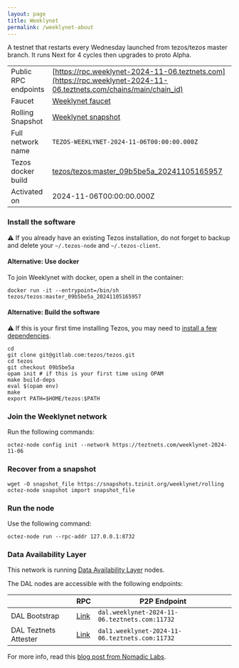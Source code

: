 ```yaml
---
layout: page
title: Weeklynet
permalink: /weeklynet-about
---
```


A testnet that restarts every Wednesday launched from tezos/tezos master branch. It runs Next for 4 cycles then upgrades to proto Alpha.

| | |
|-------|---------------------|
| Public RPC endpoints | [https://rpc.weeklynet-2024-11-06.teztnets.com](https://rpc.weeklynet-2024-11-06.teztnets.com/chains/main/chain_id)<br/> |
| Faucet | [Weeklynet faucet](https://faucet.weeklynet-2024-11-06.teztnets.com) |
| Rolling Snapshot | [Weeklynet snapshot](https://snapshots.tzinit.org/weeklynet/rolling) |
| Full network name | `TEZOS-WEEKLYNET-2024-11-06T00:00:00.000Z` |
| Tezos docker build | [tezos/tezos:master_09b5be5a_20241105165957](https://hub.docker.com/r/tezos/tezos/tags?page=1&ordering=last_updated&name=master_09b5be5a_20241105165957) |
| Activated on | 2024-11-06T00:00:00.000Z |





### Install the software

⚠️  If you already have an existing Tezos installation, do not forget to backup and delete your `~/.tezos-node` and `~/.tezos-client`.



#### Alternative: Use docker

To join Weeklynet with docker, open a shell in the container:

```
docker run -it --entrypoint=/bin/sh tezos/tezos:master_09b5be5a_20241105165957
```


#### Alternative: Build the software

⚠️  If this is your first time installing Tezos, you may need to [install a few dependencies](https://tezos.gitlab.io/introduction/howtoget.html#setting-up-the-development-environment-from-scratch).

```
cd
git clone git@gitlab.com:tezos/tezos.git
cd tezos
git checkout 09b5be5a
opam init # if this is your first time using OPAM
make build-deps
eval $(opam env)
make
export PATH=$HOME/tezos:$PATH
```

### Join the Weeklynet network

Run the following commands:

```
octez-node config init --network https://teztnets.com/weeklynet-2024-11-06

```


### Recover from a snapshot

```
wget -O snapshot_file https://snapshots.tzinit.org/weeklynet/rolling
octez-node snapshot import snapshot_file
```


### Run the node

Use the following command:

```
octez-node run --rpc-addr 127.0.0.1:8732
```




### Data Availability Layer

This network is running [Data Availability Layer](https://tezos.gitlab.io/shell/dal.html) nodes.


The DAL nodes are accessible with the following endpoints:

| | RPC | P2P Endpoint |
|------------|---------|--------------|
| DAL Bootstrap | [Link](https://dal-bootstrap-rpc.weeklynet-2024-11-06.teztnets.com/p2p/gossipsub/scores) | `dal.weeklynet-2024-11-06.teztnets.com:11732` |
| DAL Teztnets Attester | [Link](https://dal-attester-rpc.weeklynet-2024-11-06.teztnets.com/p2p/gossipsub/scores) | `dal1.weeklynet-2024-11-06.teztnets.com:11732` |


For more info, read this [blog post from Nomadic Labs](https://research-development.nomadic-labs.com/data-availability-layer-tezos.html).



